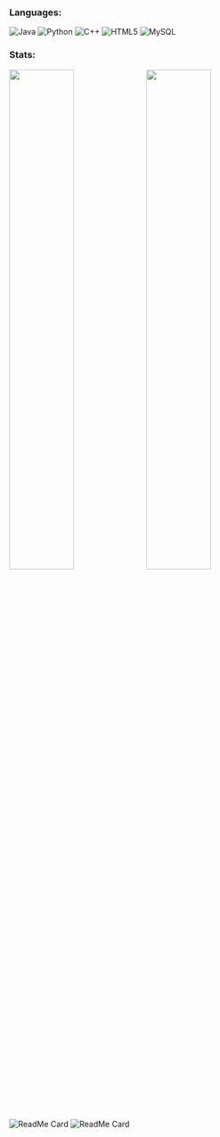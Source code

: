<!--
**phatng45/phatng45** is a ✨ _special_ ✨ repository because its `README.md` (this file) appears on your GitHub profile.

Here are some ideas to get you started:

- 🔭 I’m currently working on ...
- 🌱 I’m currently learning ...
- 👯 I’m looking to collaborate on ...
- 🤔 I’m looking for help with ...
- 💬 Ask me about ...
- 📫 How to reach me: ...
- 😄 Pronouns: ...
- ⚡ Fun fact: ...
-->


### Languages:

![Java](https://img.shields.io/badge/-java-E34A86?style=flat-square&logo=java)
![Python](https://img.shields.io/badge/-Python-black?style=flat-square&logo=Python)
![C++](https://img.shields.io/badge/-C++-00599C?style=flat-square&logo=c)
![HTML5](https://img.shields.io/badge/-HTML5-E34F26?style=flat-square&logo=html5&logoColor=white)
![MySQL](https://img.shields.io/badge/-MySQL-black?style=flat-square&logo=mysql)

### Stats:
<!-- [![Anurag's GitHub stats](https://github-readme-stats.vercel.app/api?username=phatng45&show_icons=true&theme=swift)](https://github.com/anuraghazra/github-readme-stats) -->
<img width="48%" src="https://github-readme-stats.vercel.app/api?username=phatng45&show_icons=true&theme=tokyonight" />
<img width="48%" src="https://github-readme-streak-stats.herokuapp.com/?user=phatng45&theme=swift" />

![ReadMe Card](https://github-readme-stats.vercel.app/api/pin/?username=phatng45&repo=Preprocessing-Data&show_icons=true&theme=swift)
![ReadMe Card](https://github-readme-stats.vercel.app/api/pin/?username=phatng45&repo=Slang_Dictionary&show_icons=true&theme=swift)
